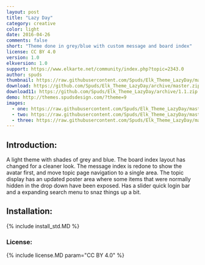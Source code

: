 ```yaml
---
layout: post
title: "Lazy Day"
category: creative
color: light
date: 2016-04-26
comments: false
short: "Theme done in grey/blue with custom message and board index"
license: CC BY 4.0
version: 1.0
elkversion: 1.0
support: https://www.elkarte.net/community/index.php?topic=2343.0
author: spuds
thumbnail: https://raw.githubusercontent.com/Spuds/Elk_Theme_LazyDay/master/sample_images/post1.jpg
download: https://github.com/Spuds/Elk_Theme_LazyDay/archive/master.zip
download11: https://github.com/Spuds/Elk_Theme_LazyDay/archive/1.1.zip
demo: http://themes.spudsdesign.com/?theme=9
images:
  - one: https://raw.githubusercontent.com/Spuds/Elk_Theme_LazyDay/master/sample_images/boardindex.jpg
  - two: https://raw.githubusercontent.com/Spuds/Elk_Theme_LazyDay/master/sample_images/messageindex.jpg
  - three: https://raw.githubusercontent.com/Spuds/Elk_Theme_LazyDay/master/sample_images/attachment.jpg
---
```


## Introduction:
A light theme with shades of grey and blue.  The board index layout has changed for a cleaner look. The message index is redone to show the avatar first, and move topic page navigation to a single area.  The topic display has an updated poster area where some items that were normally hidden in the drop down have been exposed.  Has a slider quick login bar and a expanding search menu to snaz things up a bit.

## Installation:
{% include install_std.MD %}

### License:
{% include license.MD param="CC BY 4.0" %}
